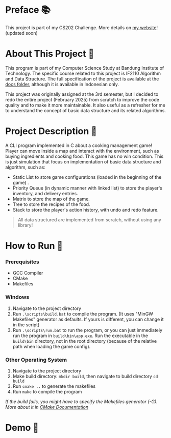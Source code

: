 # Preface 📚
This project is part of my CS202 Challenge. More details on [my website](https://cadevue.com)! (updated soon)

# About This Project 📐
This program is part of my Computer Science Study at Bandung Institute of Technology. The specific course related to this project is IF2110 Algorithm and Data Structure. The full specification of the project is available at the [docs folder](docs/Specification.pdf), although it is available in Indonesian only.

This project was originally assigned at the 3rd semester, but I decided to redo the entire project (February 2025) from scratch to improve the code quality and to make it more maintainable. It also useful as a refresher for me to understand the concept of basic data structure and its related algorithms.

# Project Description 📝
A CLI program implemented in C about a cooking management game! Player can move inside a map and interact with the environment, such as buying ingredients and cooking food. This game has no win condition. This is just simulation that focus on implementation of basic data structure and algorithm, such as:

- Static List to store game configurations (loaded in the beginning of the game) .
- Priority Queue (in dynamic manner with linked list) to store the player's inventory, and delivery entries.
- Matrix to store the map of the game.
- Tree to store the recipes of the food.
- Stack to store the player's action history, with undo and redo feature.

> All data structured are implemented from scratch, without using any library!

# How to Run 🚀
### Prerequisites
- GCC Compiler
- CMake
- Makefiles

### Windows
1. Navigate to the project directory
2. Run `.\scripts\build.bat` to compile the program. (It uses "MinGW Makefiles" generator as defaults. If yours is different, you can change it in the script)
3. Run `.\scripts\run.bat` to run the program, or you can just immediately run the program in `build\bin\app.exe`. Run the executable in the `build\bin` directory, not in the root directory (because of the relative path when loading the game config).

### Other Operating System
1. Navigate to the project directory
2. Make build directory: `mkdir build`, then navigate to build directory `cd build`
3. Run `cmake ..` to generate the makefiles
4. Run `make` to compile the program

*If the build fails, you might have to specify the Makefiles generator (-G). More about it in [CMake Documentation](https://cmake.org/cmake/help/latest/manual/cmake-generators.7.html)*

# Demo 🎥